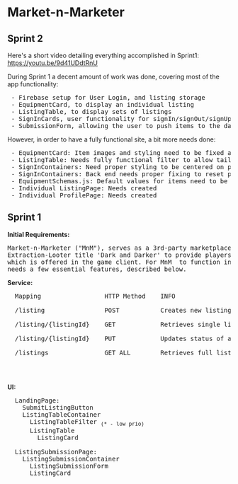 # Market-n-Marketer

## Sprint 2
Here's a short video detailing everything accomplished in Sprint1: https://youtu.be/9d41UDdtRnU

During Sprint 1 a decent amount of work was done, covering most of the app functionality:
<pre>
 - Firebase setup for User Login, and listing storage
 - EquipmentCard, to display an individual listing
 - ListingTable, to display sets of listings
 - SignInCards, user functionality for signIn/signOut/signUp/ForgotPass
 - SubmissionForm, allowing the user to push items to the database
</pre>

However, in order to have a fully functional site, a bit more needs done:
<pre>
 - EquipmentCard: Item images and styling need to be fixed and updated for new equipment
 - ListingTable: Needs fully functional filter to allow tailored results
 - SignInContainers: Need proper styling to be centered on page
 - SignInContainers: Back end needs proper fixing to reset password
 - EquipmentSchemas.js: Default values for items need to be updated to include new items and all updated values
 - Individual ListingPage: Needs created
 - Individual ProfilePage: Needs created
</pre>



## Sprint 1 

**Initial Requirements:**
<pre>
Market-n-Marketer ("MnM"), serves as a 3rd-party marketplace tool in order for players of the 
Extraction-Looter title 'Dark and Darker' to provide players a superior trading tool to that
which is offered in the game client. For MnM  to function in by the April playtest, the app
needs a few essential features, described below.
</pre>

**Service:**
<pre>
  Mapping                 HTTP Method    INFO <br />
  /listing                POST           Creates new listing <br />
  /listing/{listingId}    GET            Retrieves single listing for page <br />
  /listing/{listingId}    PUT            Updates status of a listing, utilized in remove listing <br />
  /listings               GET ALL        Retrieves full list of item listings <br />
</pre>
<br />

**UI:**
<pre>
  LandingPage: 
    SubmitListingButton
    ListingTableContainer
      ListingTableFilter <sub>(* - low prio)</sub>
      ListingTable
        ListingCard
        
  ListingSubmissionPage:
    ListingSubmissionContainer
      ListingSubmissionForm
      ListingCard
</pre>
<br/>
